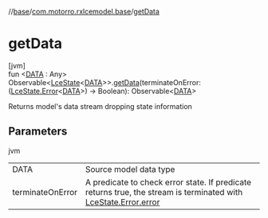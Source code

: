 //[base](../../index.md)/[com.motorro.rxlcemodel.base](index.md)/[getData](get-data.md)

# getData

[jvm]\
fun &lt;[DATA](get-data.md) : Any&gt; Observable&lt;[LceState](-lce-state/index.md)&lt;[DATA](get-data.md)&gt;&gt;.[getData](get-data.md)(terminateOnError: ([LceState.Error](-lce-state/-error/index.md)&lt;[DATA](get-data.md)&gt;) -&gt; Boolean): Observable&lt;[DATA](get-data.md)&gt;

Returns model's data stream dropping state information

## Parameters

jvm

| | |
|---|---|
| DATA | Source model data type |
| terminateOnError | A predicate to check error state. If predicate returns true, the stream is terminated with [LceState.Error.error](-lce-state/-error/error.md) |

